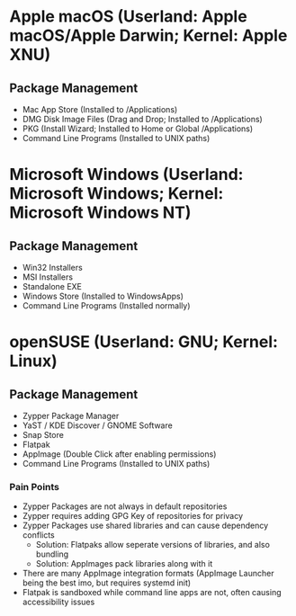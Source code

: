 # Apple macOS (Userland: Apple macOS/Apple Darwin; Kernel: Apple XNU)
## Package Management
- Mac App Store (Installed to /Applications)
- DMG Disk Image Files (Drag and Drop; Installed to /Applications)
- PKG (Install Wizard; Installed to Home or Global /Applications)
- Command Line Programs (Installed to UNIX paths)
# Microsoft Windows (Userland: Microsoft Windows; Kernel: Microsoft Windows NT)
## Package Management
- Win32 Installers
- MSI Installers
- Standalone EXE
- Windows Store (Installed to WindowsApps)
- Command Line Programs (Installed normally)
# openSUSE (Userland: GNU; Kernel: Linux)
## Package Management
- Zypper Package Manager
- YaST / KDE Discover / GNOME Software
- Snap Store
- Flatpak
- AppImage (Double Click after enabling permissions)
- Command Line Programs (Installed to UNIX paths)
### Pain Points
- Zypper Packages are not always in default repositories
- Zypper requires adding GPG Key of repositories for privacy
- Zypper Packages use shared libraries and can cause dependency conflicts
	- Solution: Flatpaks allow seperate versions of libraries, and also bundling
	- Solution: AppImages pack libraries along with it
- There are many AppImage integration formats (AppImage Launcher being the best imo, but requires systemd init)
- Flatpak is sandboxed while command line apps are not, often causing accessibility issues